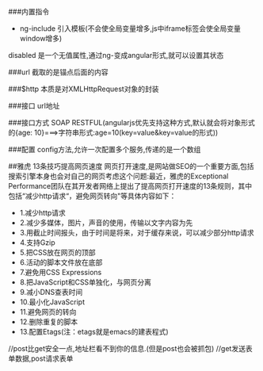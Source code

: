 ###内置指令
* ng-include 引入模板(不会使全局变量增多,js中iframe标签会使全局变量window增多)

disabled 是一个无值属性,通过ng-变成angular形式,就可以设置其状态

###url
截取的是锚点后面的内容

###$http
本质是对XMLHttpRequest对象的封装

###接口
url地址

###接口方式
SOAP  RESTFUL(angularjs优先支持这种方式,默认就会将对象形式的{age: 10}===>字符串形式:age=10(key=value&key=value的形式))

###配置
config方法,允许一次配置多个服务,传递的是一个数组

##雅虎 13条技巧提高网页速度
网页打开速度,是网站做SEO的一个重要方面,包括搜索引擎本身也会对自己的网页考虑这个问题:最近，雅虎的Exceptional Performance团队在其开发者网络上提出了提高网页打开速度的13条规则，其中包括“减少http请求“，避免网页转向"等具体内容如下：
* 1.减少http请求
* 2.减少多媒体，图片，声音的使用，传输以文字内容为先
* 3.用截止时间报头，由于时间是将来，对于缓存来说，可以减少部分http请求
* 4.支持Gzip
* 5.把CSS放在网页的顶部
* 6.活动的脚本文件放在底部
* 7.避免用CSS Expressions 
* 8.把JavaScript和CSS单独化，与网页分离
* 9.减小DNS查表时间
* 10.最小化JavaScript
* 11.避免网页的转向
* 12.删除重复的脚本 
* 13.配置Etags(注：etags就是emacs的建表程式) 


//post比get安全一点,地址栏看不到你的信息.(但是post也会被抓包)
//get发送表单数据,post请求表单












